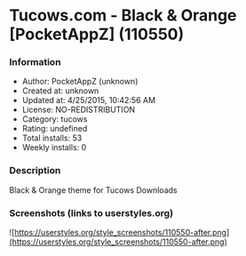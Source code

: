 # Tucows.com - Black & Orange [PocketAppZ] (110550)

### Information
- Author: PocketAppZ (unknown)
- Created at: unknown
- Updated at: 4/25/2015, 10:42:56 AM
- License: NO-REDISTRIBUTION
- Category: tucows
- Rating: undefined
- Total installs: 53
- Weekly installs: 0


### Description
Black & Orange theme for Tucows Downloads


### Screenshots (links to userstyles.org)
![https://userstyles.org/style_screenshots/110550-after.png](https://userstyles.org/style_screenshots/110550-after.png)


